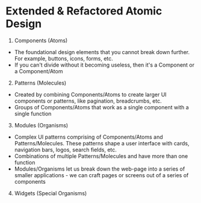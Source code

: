 # Extended & Refactored Atomic Design

1. Components (Atoms)

- The foundational design elements that you cannot break down further. For example, buttons, icons, forms, etc.
- If you can't divide without it becoming useless, then it's a Component or a Component/Atom

2. Patterns (Molecules)

- Created by combining Components/Atoms to create larger UI components or patterns, like pagination, breadcrumbs, etc.
- Groups of Components/Atoms that work as a single component with a single function

3. Modules (Organisms)

- Complex UI patterns comprising of Components/Atoms and Patterns/Molecules. These patterns shape a user interface with cards, navigation bars, logos, search fields, etc.
- Combinations of multiple Patterns/Molecules and have more than one function
- Modules/Organisms let us break down the web-page into a series of smaller applications - we can craft pages or screens out of a series of components

4. Widgets (Special Organisms)
